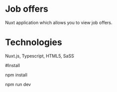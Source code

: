 # Job offers 
 Nuxt application which allows you to view job offers.
 
 # Technologies
 Nuxt.js, Typescript, HTML5, SaSS
 
 #Install
 
 npm install
 
 npm run dev
